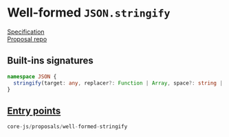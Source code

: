 # Well-formed `JSON.stringify`
[Specification](https://tc39.es/proposal-well-formed-stringify/)\
[Proposal repo](https://github.com/tc39/proposal-well-formed-stringify)

## Built-ins signatures
```ts
namespace JSON {
  stringify(target: any, replacer?: Function | Array, space?: string | number): string | void;
}
```

## [Entry points]({docs-version}/docs/usage#h-entry-points)
```ts
core-js/proposals/well-formed-stringify
```
